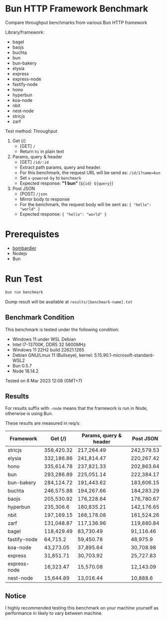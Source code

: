 # Bun HTTP Framework Benchmark

Compare throughput benchmarks from various Bun HTTP framework

Library/framework:

-   bagel
-   baojs
-   buchta
-   bun
-   bun-bakery
-   elysia
-   express
-   express-node
-   fastify-node
-   hono
-   hyperbun
-   koa-node
-   nbit
-   nest-node
-   stricjs
-   zarf

Test method:
Throughput

1. Get (/)
    - [GET] `/`
    - Return `hi` in plain text
2. Params, query & header
    - [GET] `/id/:id`
    - Extract path params, query and header.
    - For this benchmark, the request URL will be send as: `/id/1?name=bun`
    - Set `x-powered-by` to `benchmark`
    - Expected response: **"1 bun"** (`${id} ${query}`)
3. Post JSON
    - [POST] `/json`
    - Mirror body to response
    - For the benchmark, the request body will be sent as: `{ "hello": "world" }`
    - Expected response: `{ "hello": "world" }`

# Prerequistes

-   [bombardier](https://github.com/codesenberg/bombardier)
-   Nodejs
-   Bun

# Run Test

```typescript
bun run benchmark
```

Dump result will be available at `results/[benchmark-name].txt`

## Benchmark Condition

This benchmark is tested under the following condition:

-   Windows 11 under WSL Debian
-   Intel I7-13700K, DDR5 32 5600MHz
-   Windows 11 22H2 build 22621.1265
-   Debian GNU/Linux 11 (Bullseye), kernel: 5.15.90.1-microsoft-standard-WSL2
-   Bun 0.5.7
-   Node 18.14.2

Tested on 8 Mar 2023 12:08 (GMT+7)

## Results

For results suffix with `-node` means that the framework is run in Node, otherwise is using Bun.

These results are measured in req/s:

| Framework    | Get (/)    | Params, query & header | Post JSON  |
| ------------ | ---------- | ---------------------- | ---------- |
| stricjs      | 358,420.32 | 217,264.49             | 242,579.53 |
| elysia       | 332,186.86 | 241,814.47             | 220,267.42 |
| hono         | 335,614.78 | 237,821.33             | 202,863.64 |
| bun          | 293,286.89 | 225,051.14             | 222,384.17 |
| bun-bakery   | 284,124.72 | 191,443.62             | 183,606.15 |
| buchta       | 246,575.88 | 194,267.66             | 184,283.29 |
| baojs        | 205,530.92 | 176,228.64             | 176,780.67 |
| hyperbun     | 235,306.6  | 180,835.21             | 142,176.65 |
| nbit         | 197,169.15 | 166,178.08             | 161,524.26 |
| zarf         | 131,048.87 | 117,136.96             | 119,880.84 |
| bagel        | 118,429.49 | 83,730.49              | 91,116.46  |
| fastify-node | 64,715.2   | 59,450.78              | 48,975.9   |
| koa-node     | 43,273.05  | 37,895.64              | 30,708.98  |
| express      | 31,851.71  | 30,703.92              | 25,727.83  |
| express-node | 16,323.47  | 15,570.08              | 12,143.09  |
| nest-node    | 15,644.89  | 13,016.44              | 10,888.6   |

## Notice

I highly recommended testing this benchmark on your machine yourself as performance in likely to vary between machine.
